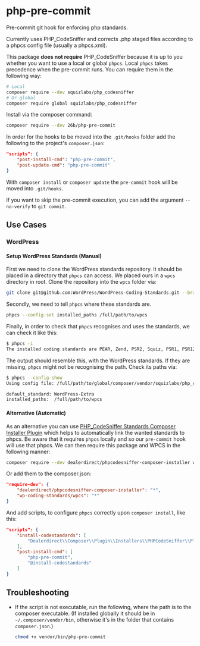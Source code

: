 # php-pre-commit

Pre-commit git hook for enforcing php standards.

Currently uses PHP_CodeSniffer and corrects .php staged files according to a phpcs config file (usually a phpcs.xml).

This package **does not require** PHP_CodeSniffer because it is up to you whether you want to use a local or global `phpcs`. Local `phpcs` takes precedence when the pre-commit runs. You can require them in the following way:

```bash
# Local
composer require --dev squizlabs/php_codesniffer
# Or global
composer require global squizlabs/php_codesniffer
```

Install via the composer command:

```bash
composer require --dev 26b/php-pre-commit
```

In order for the hooks to be moved into the `.git/hooks` folder add the following to the project's `composer.json`:

```json
"scripts": {
    "post-install-cmd": "php-pre-commit",
    "post-update-cmd": "php-pre-commit"
}
```

With `composer install` or `composer update` the `pre-commit` hook will be moved into `.git/hooks`.

If you want to skip the pre-commit execution, you can add the argument `--no-verify` to `git commit`.

## Use Cases

### WordPress

#### Setup WordPress Standards (Manual)

First we need to clone the WordPress standards repository. It should be placed in a directory that `phpcs` can access. We placed ours in a `wpcs` directory in root. Clone the repository into the `wpcs` folder via:

```bash
git clone git@github.com:WordPress/WordPress-Coding-Standards.git --branch 2.3.0 wpcs
```

Secondly, we need to tell `phpcs` where these standards are.

```bash
phpcs --config-set installed_paths /full/path/to/wpcs
```

Finally, in order to check that `phpcs` recognises and uses the standards, we can check it like this:

```bash
$ phpcs -i
The installed coding standards are PEAR, Zend, PSR2, Squiz, PSR1, PSR12, WordPress, WordPress-Extra, WordPress-Docs and WordPress-Core
```

The output should resemble this, with the WordPress standards. If they are missing, `phpcs` might not be recognising the path. Check its paths via:

```bash
$ phpcs --config-show
Using config file: /full/path/to/global/composer/vendor/squizlabs/php_codesniffer/CodeSniffer.conf

default_standard: WordPress-Extra
installed_paths:  /full/path/to/wpcs
```

#### Alternative (Automatic)

As an alternative you can use [PHP_CodeSniffer Standards Composer Installer Plugin](https://github.com/Dealerdirect/phpcodesniffer-composer-installer) which helps to automatically link the wanted standards to phpcs. Be aware that it requires `phpcs` locally and so our `pre-commit` hook will use that phpcs. We can then require this package and WPCS in the following manner:

```bash
composer require --dev dealerdirect/phpcodesniffer-composer-installer wp-coding-standards/wpcs
```

Or add them to the composer.json:

```json
"require-dev": {
    "dealerdirect/phpcodesniffer-composer-installer": "*",
    "wp-coding-standards/wpcs": "*"
}
```

And add scripts, to configure `phpcs` correctly upon `composer install`, like this:

```json
"scripts": {
    "install-codestandards": [
        "Dealerdirect\\Composer\\Plugin\\Installers\\PHPCodeSniffer\\Plugin::run"
    ],
    "post-install-cmd": [
        "php-pre-commit",
        "@install-codestandards"
    ]
}
```

## Troubleshooting

- If the script is not executable, run the following, where the path is to the composer executable. (If installed globally it should be in `~/.composer/vendor/bin`, otherwise it's in the folder that contains `composer.json`.)

    ```bash
    chmod +x vendor/bin/php-pre-commit
    ```

